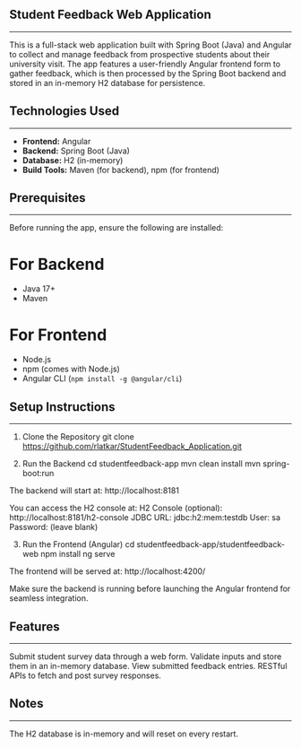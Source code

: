 
## Student Feedback Web Application
----------------------------------
This is a full-stack web application built with Spring Boot (Java) and Angular to collect and manage feedback from prospective students about their university visit. The app features a user-friendly Angular frontend form to gather feedback, which is then processed by the Spring Boot backend and stored in an in-memory H2 database for persistence.

## Technologies Used
--------------------
- **Frontend:** Angular
- **Backend:** Spring Boot (Java)
- **Database:** H2 (in-memory)
- **Build Tools:** Maven (for backend), npm (for frontend)

## Prerequisites
----------------
Before running the app, ensure the following are installed:
# For Backend
- Java 17+
- Maven

# For Frontend
- Node.js
- npm (comes with Node.js)
- Angular CLI (`npm install -g @angular/cli`)



## Setup Instructions
---------------------
1. Clone the Repository
git clone https://github.com/rlatkar/StudentFeedback_Application.git



3. Run the Backend
cd studentfeedback-app
mvn clean install
mvn spring-boot:run

The backend will start at: http://localhost:8181

You can access the H2 console at:
H2 Console (optional): http://localhost:8181/h2-console
JDBC URL: jdbc:h2:mem:testdb
User: sa
Password: (leave blank)


3. Run the Frontend (Angular)
cd studentfeedback-app/studentfeedback-web
npm install
ng serve

The frontend will be served at: http://localhost:4200/

Make sure the backend is running before launching the Angular frontend for seamless integration.


## Features
-----------
Submit student survey data through a web form.
Validate inputs and store them in an in-memory database.
View submitted feedback entries.
RESTful APIs to fetch and post survey responses.

## Notes
--------
The H2 database is in-memory and will reset on every restart.
